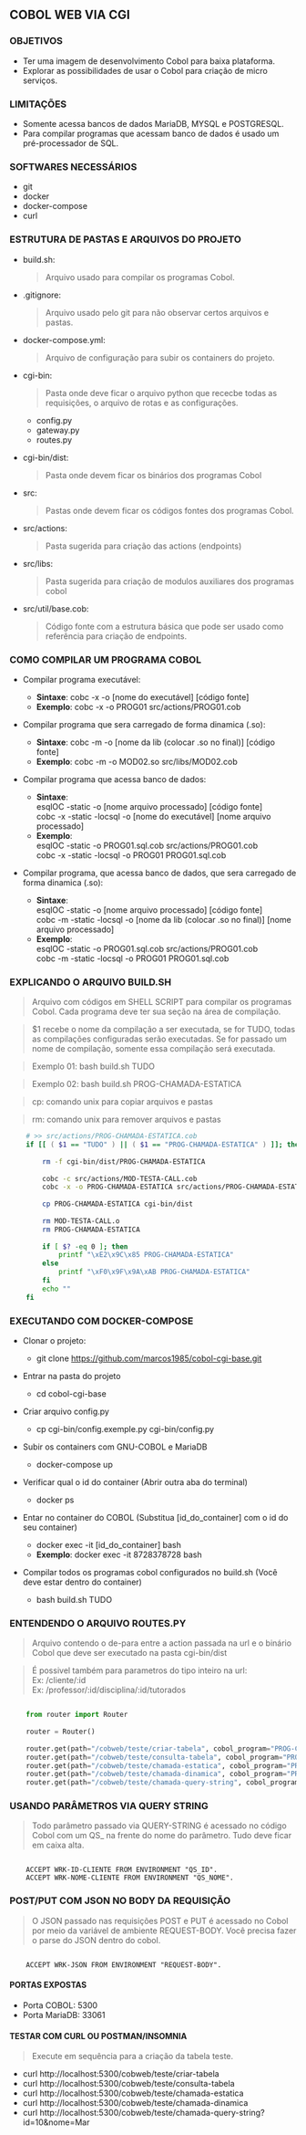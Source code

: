 ## COBOL WEB VIA CGI

### OBJETIVOS
* Ter uma imagem de desenvolvimento Cobol para baixa plataforma.
* Explorar as possibilidades de usar o Cobol para criação de micro serviços.

### LIMITAÇÕES

* Somente acessa bancos de dados MariaDB, MYSQL e POSTGRESQL.
* Para compilar programas que acessam banco de dados é usado um pré-processador de SQL.

### SOFTWARES NECESSÁRIOS
* git
* docker 
* docker-compose
* curl

### ESTRUTURA DE PASTAS E ARQUIVOS DO PROJETO

* build.sh:
	> Arquivo usado para compilar os programas Cobol.

* .gitignore:
	> Arquivo usado pelo git para não observar certos arquivos e pastas.	
	
* docker-compose.yml:
	> Arquivo de configuração para subir os containers do projeto.
		
* cgi-bin:
	> Pasta onde deve ficar o arquivo python que rececbe todas as 
	requisições, o arquivo de rotas e as configurações.

	- config.py
	- gateway.py 
	- routes.py
	
* cgi-bin/dist:
	> Pasta onde devem ficar os binários dos programas Cobol

* src:
	> Pastas onde devem ficar os códigos fontes dos programas Cobol.

* src/actions:
   > Pasta sugerida para criação das actions (endpoints)
 
* src/libs:
   > Pasta sugerida para criação de modulos auxiliares dos programas cobol

* src/util/base.cob:
	> Código fonte com a estrutura básica que pode ser usado como referência para
	criação de endpoints.



### COMO COMPILAR UM PROGRAMA COBOL
* Compilar programa executável:
	* **Sintaxe**: cobc -x -o [nome do executável] [código fonte]
	* **Exemplo**: cobc -x -o PROG01 src/actions/PROG01.cob

* Compilar programa que sera carregado de forma dinamica (.so):
	* **Sintaxe**: cobc -m -o [nome da lib (colocar .so no final)] [código fonte]
	* **Exemplo**: cobc -m -o MOD02.so src/libs/MOD02.cob
				
* Compilar programa que acessa banco de dados:
	* **Sintaxe**: <br>
		esqlOC  -static -o [nome arquivo processado] [código fonte]  <br>
		cobc -x -static -locsql -o [nome do executável]  [nome arquivo processado]  <br>
	* **Exemplo**: <br>
				esqlOC  -static -o PROG01.sql.cob src/actions/PROG01.cob <br>
				cobc -x -static -locsql -o PROG01 PROG01.sql.cob

* Compilar programa, que acessa banco de dados, que sera carregado de forma dinamica (.so):
	* **Sintaxe**: <br>
		esqlOC  -static -o [nome arquivo processado] [código fonte]  <br>
		cobc -m -static -locsql -o [nome da lib (colocar .so no final)]  [nome arquivo processado]  <br>
	* **Exemplo**: <br>
				esqlOC  -static -o PROG01.sql.cob src/actions/PROG01.cob <br>
				cobc -m -static -locsql -o PROG01 PROG01.sql.cob


### EXPLICANDO O ARQUIVO BUILD.SH

> Arquivo com códigos em SHELL SCRIPT para compilar os programas
Cobol. Cada programa deve ter sua seção na área de compilação.

> $1 recebe o nome da compilação a ser executada, se for TUDO, todas as compilações configuradas serão executadas. Se for passado um nome de compilação, somente essa compilação será executada.

> Exemplo 01: bash build.sh TUDO 

> Exemplo 02: bash build.sh PROG-CHAMADA-ESTATICA

> cp: comando unix para copiar arquivos e pastas

> rm: comando unix para remover arquivos e pastas
```sh
	# >> src/actions/PROG-CHAMADA-ESTATICA.cob
	if [[ ( $1 == "TUDO" ) || ( $1 == "PROG-CHAMADA-ESTATICA" ) ]]; then
	
	    rm -f cgi-bin/dist/PROG-CHAMADA-ESTATICA
	
	    cobc -c src/actions/MOD-TESTA-CALL.cob
	    cobc -x -o PROG-CHAMADA-ESTATICA src/actions/PROG-CHAMADA-ESTATICA.cob MOD-TESTA-CALL.o
	    
	    cp PROG-CHAMADA-ESTATICA cgi-bin/dist
	    
	    rm MOD-TESTA-CALL.o
	    rm PROG-CHAMADA-ESTATICA
	
	    if [ $? -eq 0 ]; then 
	        printf "\xE2\x9C\x85 PROG-CHAMADA-ESTATICA"
	    else 
	        printf "\xF0\x9F\x9A\xAB PROG-CHAMADA-ESTATICA"
	    fi
	    echo ""
	fi

```
	
### EXECUTANDO COM DOCKER-COMPOSE

* Clonar o projeto:
	* git clone https://github.com/marcos1985/cobol-cgi-base.git

* Entrar na pasta do projeto
	* cd cobol-cgi-base

* Criar arquivo config.py
	* cp cgi-bin/config.exemple.py cgi-bin/config.py

* Subir os containers com GNU-COBOL e MariaDB
	* docker-compose up

* Verificar qual o id do container (Abrir outra aba do terminal)
	* docker ps

* Entar no container do COBOL (Substitua [id_do_container] com o id do seu container)
	* docker exec -it [id_do_container] bash
	* **Exemplo**: docker exec -it 8728378728 bash

* Compilar todos os programas cobol configurados no build.sh (Você deve estar dentro do container)
	* bash build.sh TUDO
	
### ENTENDENDO O ARQUIVO ROUTES.PY

> Arquivo contendo o de-para entre a action passada na url e o binário Cobol que deve ser executado na pasta cgi-bin/dist

> É possivel também para parametros do tipo inteiro na url:<br>
Ex: /cliente/:id<br>
Ex: /professor/:id/disciplina/:id/tutorados<br>


``` python

	from router import Router
	 
	router = Router()
	
	router.get(path="/cobweb/teste/criar-tabela", cobol_program="PROG-CRIAR-TABELA")
	router.get(path="/cobweb/teste/consulta-tabela", cobol_program="PROG-CONSULTA-SQL")
	router.get(path="/cobweb/teste/chamada-estatica", cobol_program="PROG-CHAMADA-ESTATICA")
	router.get(path="/cobweb/teste/chamada-dinamica", cobol_program="PROG-CHAMADA-DINAMICA")
	router.get(path="/cobweb/teste/chamada-query-string", cobol_program="PROG-QUERY-STRING")

```

### USANDO PARÂMETROS VIA QUERY STRING

> Todo parâmetro passado via QUERY-STRING é acessado no código Cobol com um QS_ na frente do nome do parâmetro. Tudo deve ficar em caixa alta.

```cobol

	ACCEPT WRK-ID-CLIENTE FROM ENVIRONMENT "QS_ID".
    ACCEPT WRK-NOME-CLIENTE FROM ENVIRONMENT "QS_NOME".

```


### POST/PUT COM JSON NO BODY DA REQUISIÇÃO

> O JSON passado nas requisições POST e PUT é acessado no Cobol por meio da variável de ambiente REQUEST-BODY. Você precisa fazer o parse do JSON dentro do cobol.  


```cobol

	ACCEPT WRK-JSON FROM ENVIRONMENT "REQUEST-BODY".

```

#### PORTAS EXPOSTAS

* Porta COBOL:     5300
* Porta MariaDB:   33061

#### TESTAR COM CURL OU POSTMAN/INSOMNIA
> Execute em sequência para a criação da tabela teste.

* curl http://localhost:5300/cobweb/teste/criar-tabela
* curl http://localhost:5300/cobweb/teste/consulta-tabela
* curl http://localhost:5300/cobweb/teste/chamada-estatica
* curl http://localhost:5300/cobweb/teste/chamada-dinamica
* curl http://localhost:5300/cobweb/teste/chamada-query-string?id=10&nome=Mar
